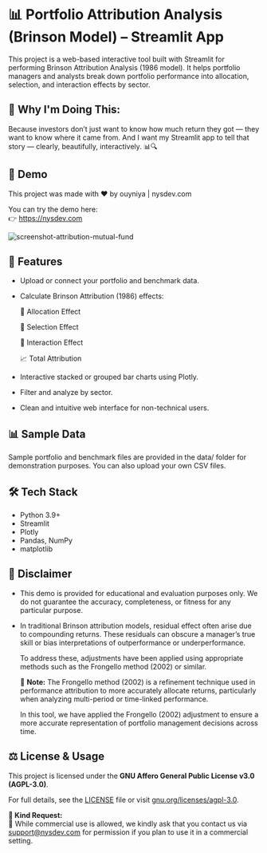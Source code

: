 # 📊 Portfolio Attribution Analysis (Brinson Model) – Streamlit App

This project is a web-based interactive tool built with Streamlit for performing Brinson Attribution Analysis (1986 model). It helps portfolio managers and analysts break down portfolio performance into allocation, selection, and interaction effects by sector.

## 🎯 Why I'm Doing This:

Because investors don’t just want to know how much return they got — they want to know where it came from. And I want my Streamlit app to tell that story — clearly, beautifully, interactively. 📊🔍


## 🧪 Demo

This project was made with ❤️ by ouyniya | nysdev.com

You can try the demo here:  
👉 https://nysdev.com

![screenshot-attribution-mutual-fund](images/screenshot-attribution-mutual-fund-ezgif.com-resize.gif)



## 🚀 Features
- Upload or connect your portfolio and benchmark data.
- Calculate Brinson Attribution (1986) effects:

  📌 Allocation Effect

  🎯 Selection Effect
  
  🔗 Interaction Effect

  📈 Total Attribution

- Interactive stacked or grouped bar charts using Plotly.
- Filter and analyze by sector.
- Clean and intuitive web interface for non-technical users.



## 📊 Sample Data

Sample portfolio and benchmark files are provided in the data/ folder for demonstration purposes. You can also upload your own CSV files.



## 🛠️ Tech Stack
- Python 3.9+
- Streamlit
- Plotly
- Pandas, NumPy
- matplotlib



## 📄 Disclaimer

- This demo is provided for educational and evaluation purposes only. We do not guarantee the accuracy, completeness, or fitness for any particular purpose.
- In traditional Brinson attribution models, residual effect often arise due to compounding returns. These residuals can obscure a manager’s true skill or bias interpretations of outperformance or underperformance. 

  To address these, adjustments have been applied using appropriate methods such as the Frongello method (2002) or similar.  

  📌 **Note:** The Frongello method (2002) is a refinement technique used in performance attribution to more accurately allocate returns, particularly when analyzing multi-period or time-linked performance.

  In this tool, we have applied the Frongello (2002) adjustment to ensure a more accurate representation of portfolio management decisions across time.



## ⚖️ License & Usage

This project is licensed under the **GNU Affero General Public License v3.0 (AGPL-3.0)**.

For full details, see the [LICENSE](./LICENSE) file or visit [gnu.org/licenses/agpl-3.0](https://www.gnu.org/licenses/agpl-3.0).


**💬 Kind Request:**  
  📌 While commercial use is allowed, we kindly ask that you contact us via support@nysdev.com for permission if you plan to use it in a commercial setting.

